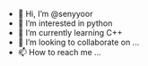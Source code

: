 - 👋 Hi, I’m @senyyoor
- 👀 I’m interested in python
- 🌱 I’m currently learning C++
- 💞️ I’m looking to collaborate on ...
- 📫 How to reach me ...

<!---
senyyoor/senyyoor is a ✨ special ✨ repository because its `README.md` (this file) appears on your GitHub profile.
You can click the Preview link to take a look at your changes.
--->
